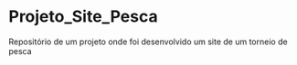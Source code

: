 # Projeto_Site_Pesca
 Repositório de um projeto onde foi desenvolvido um site de um torneio de pesca

